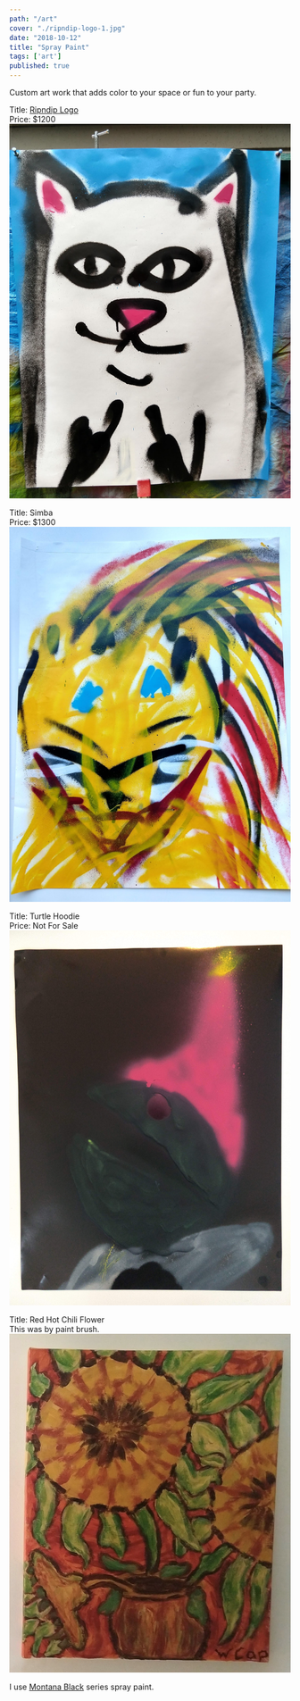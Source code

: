 ```yaml
---
path: "/art"
cover: "./ripndip-logo-1.jpg"
date: "2018-10-12"
title: "Spray Paint"
tags: ['art']
published: true
---
```

    
<!-- That crypto candy.                                                                                                   -->

Custom art work that adds color to your space or fun to your party.    

Title: [Ripndip Logo](https://www.ripndipclothing.com/)  
Price: $1200  
![Simba](./ripndip-logo-1.jpg)

Title: Simba  
Price: $1300
![Simba](./simba-1.jpg)

Title: Turtle Hoodie  
Price: Not For Sale
![TurtleHoodie](./turtle-hoodie.jpg)

Title: Red Hot Chili Flower  
This was by paint brush.
![Red Hot Chili Flower](./red-hot-chili-flower-2.jpg)

I use [Montana Black](https://www.montana-cans.com/en/spray-cans/montana-spray-paint/black-50ml-600ml-graffiti-paint/) series spray paint.
